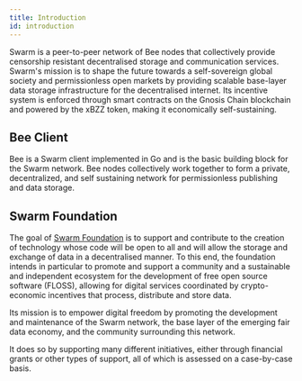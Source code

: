 ```yaml
---
title: Introduction
id: introduction
---
```



Swarm is a peer-to-peer network of Bee nodes that collectively provide censorship resistant decentralised storage and communication services. Swarm's mission is to shape the future towards a self-sovereign global society and permissionless open markets by providing scalable base-layer data storage infrastructure for the decentralised internet. Its incentive system is enforced through smart contracts on the Gnosis Chain blockchain and powered by the xBZZ token, making it economically self-sustaining. 

## Bee Client

Bee is a Swarm client implemented in Go and is the basic building block for the Swarm network. Bee nodes collectively work together to form a private, decentralized, and self sustaining network for permissionless publishing and data storage. 


## Swarm Foundation

The goal of [Swarm Foundation](https://www.ethswarm.org/foundation) is to support and contribute to the creation of technology whose code will be open to all and will allow the storage and exchange of data in a decentralised manner. To this end, the foundation intends in particular to promote and support a community and a sustainable and independent ecosystem for the development of free open source software (FLOSS), allowing for digital services coordinated by crypto-economic incentives that process, distribute and store data.

Its mission is to empower digital freedom by promoting the development and maintenance of the Swarm network, the base layer of the emerging fair data economy, and the community surrounding this network.

It does so by supporting many different initiatives, either through financial grants or other types of support, all of which is assessed on a case-by-case basis.


